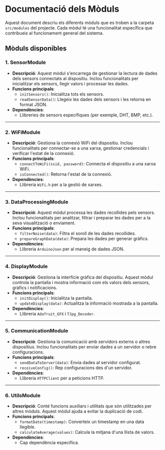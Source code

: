 # Documentació dels Mòduls

Aquest document descriu els diferents mòduls que es troben a la carpeta `src/modules` del projecte. Cada mòdul té una funcionalitat específica que contribueix al funcionament general del sistema.

## Mòduls disponibles

### 1. **SensorModule**
- **Descripció**: Aquest mòdul s'encarrega de gestionar la lectura de dades dels sensors connectats al dispositiu. Inclou funcionalitats per inicialitzar els sensors, llegir valors i processar les dades.
- **Funcions principals**:
  - `initSensors()`: Inicialitza tots els sensors.
  - `readSensorData()`: Llegeix les dades dels sensors i les retorna en format JSON.
- **Dependències**:
  - Llibreries de sensors específiques (per exemple, DHT, BMP, etc.).

---

### 2. **WiFiModule**
- **Descripció**: Gestiona la connexió WiFi del dispositiu. Inclou funcionalitats per connectar-se a una xarxa, gestionar credencials i verificar l'estat de la connexió.
- **Funcions principals**:
  - `connectToWiFi(ssid, password)`: Connecta el dispositiu a una xarxa WiFi.
  - `isConnected()`: Retorna l'estat de la connexió.
- **Dependències**:
  - Llibreria `WiFi.h` per a la gestió de xarxes.

---

### 3. **DataProcessingModule**
- **Descripció**: Aquest mòdul processa les dades recollides pels sensors. Inclou funcionalitats per analitzar, filtrar i preparar les dades per a la seva visualització o enviament.
- **Funcions principals**:
  - `filterNoise(data)`: Filtra el soroll de les dades recollides.
  - `prepareGraphData(data)`: Prepara les dades per generar gràfics.
- **Dependències**:
  - Llibreria `ArduinoJson` per al maneig de dades JSON.

---

### 4. **DisplayModule**
- **Descripció**: Gestiona la interfície gràfica del dispositiu. Aquest mòdul controla la pantalla i mostra informació com els valors dels sensors, gràfics i notificacions.
- **Funcions principals**:
  - `initDisplay()`: Inicialitza la pantalla.
  - `updateDisplay(data)`: Actualitza la informació mostrada a la pantalla.
- **Dependències**:
  - Llibreria `Adafruit_GFX` i `TJpg_Decoder`.

---

### 5. **CommunicationModule**
- **Descripció**: Gestiona la comunicació amb servidors externs o altres dispositius. Inclou funcionalitats per enviar dades a un servidor o rebre configuracions.
- **Funcions principals**:
  - `sendDataToServer(data)`: Envia dades al servidor configurat.
  - `receiveConfig()`: Rep configuracions des d'un servidor.
- **Dependències**:
  - Llibreria `HTTPClient` per a peticions HTTP.

---

### 6. **UtilsModule**
- **Descripció**: Conté funcions auxiliars i utilitats que són utilitzades per altres mòduls. Aquest mòdul ajuda a evitar la duplicació de codi.
- **Funcions principals**:
  - `formatDate(timestamp)`: Converteix un timestamp en una data llegible.
  - `calculateAverage(values)`: Calcula la mitjana d'una llista de valors.
- **Dependències**:
  - Cap dependència específica.